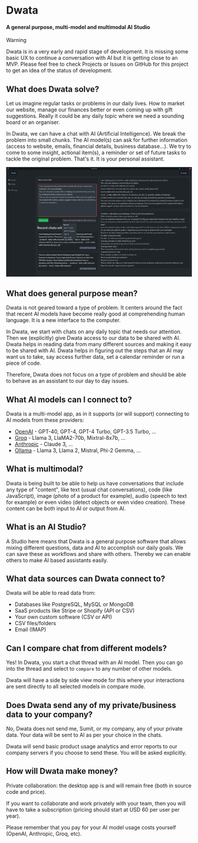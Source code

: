 # Dwata

#### A general purpose, multi-model and multimodal AI Studio

> [!WARNING]
>
> Dwata is in a very early and rapid stage of development.
> It is missing some basic UX to continue a conversation with AI but it is getting close to an MVP.
> Please feel free to check Projects or Issues on GitHub for this project to get an idea of the status of development.

## What does Dwata solve?

Let us imagine regular tasks or problems in our daily lives. How to market our website, manage our finances better or even coming up with gift suggestions. Really it could be any daily topic where we need a sounding board or an organiser.

In Dwata, we can have a chat with AI (Artificial Intelligence). We break the problem into small chunks. The AI model(s) can ask for further information (access to website, emails, financial details, business database...). We try to come to some insight, actional item(s), a reminder or set of future tasks to tackle the original problem. That's it. It is your personal assistant.

![Recent chats with AI models](docs/assets/Home_screen_recent_chat_threads_0.0.2.png?raw=true "Recent chats with AI models")

## What does general purpose mean?

Dwata is not geared toward a type of problem. It centers around the fact that recent AI models have become really good at comprehending human language. It is a new interface to the computer.

In Dwata, we start with chats on any daily topic that needs our attention. Then we (explicitly) give Dwata access to our data to be shared with AI. Dwata helps in reading data from many different sources and making it easy to be shared with AI. Dwata helps in figuring out the steps that an AI may want us to take, say access further data, set a calendar reminder or run a piece of code.

Therefore, Dwata does not focus on a type of problem and should be able to behave as an assistant to our day to day issues.

## What AI models can I connect to?

Dwata is a multi-model app, as in it supports (or will support) connecting to AI models from these providers:

- [OpenAI](https://platform.openai.com/docs/models) - GPT-40, GPT-4, GPT-4 Turbo, GPT-3.5 Turbo, ...
- [Groq](https://console.groq.com/docs/models) - Llama 3, LlaMA2-70b, Mixtral-8x7b, ...
- [Anthropic](https://www.anthropic.com/product) - Claude 3, ...
- [Ollama](https://ollama.com/library) - Llama 3, Llama 2, Mistral, Phi-2 Gemma, ...

## What is multimodal?

Dwata is being built to be able to help us have conversations that include any type of "content", like text (usual chat conversations), code (like JavaScript), image (photo of a product for example), audio (speech to text for example) or even video (detect objects or even video creation). These content can be both input to AI or output from AI.

## What is an AI Studio?

A Studio here means that Dwata is a general purpose software that allows mixing different questions, data and AI to accomplish our daily goals. We can save these as workflows and share with others. Thereby we can enable others to make AI based assistants easily.

## What data sources can Dwata connect to?

Dwata will be able to read data from:

- Databases like PostgreSQL, MySQL or MongoDB
- SaaS products like Stripe or Shopify (API or CSV)
- Your own custom software (CSV or API)
- CSV files/folders
- Email (IMAP)

## Can I compare chat from different models?

Yes! In Dwata, you start a chat thread with an AI model. Then you can go into the thread and select to `compare` to any number of other models.

Dwata will have a side by side view mode for this where your interactions are sent directly to all selected models in compare mode.

## Does Dwata send any of my private/business data to your company?

No, Dwata does not send me, Sumit, or my company, any of your private data. Your data will be sent to AI as per your choice in the chats.

Dwata will send basic product usage analytics and error reports to our company servers if you choose to send these. You will be asked explicitly.

## How will Dwata make money?

Private collaboration: the desktop app is and will remain free (both in source code and price).

If you want to collaborate and work privately with your team, then you will have to take a subscription (pricing should start at USD 60 per user per year).

Please remember that you pay for your AI model usage costs yourself (OpenAI, Anthropic, Groq, etc).
